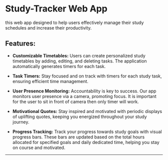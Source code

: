 # Study-Tracker Web App

this web app designed to help users effectively manage their study schedules and increase their productivity.

## Features:

- **Customizable Timetables:** Users can create personalized study timetables by adding, editing, and deleting tasks. The application automatically generates timers for each task.

- **Task Timers:** Stay focused and on track with timers for each study task, ensuring efficient time management.

- **User Presence Monitoring:** Accountability is key to success. Our app monitors user presence via a camera, promoting focus. It is important for the user to sit in front of camera then only timer will work.

- **Motivational Quotes:** Stay inspired and motivated with periodic displays of uplifting quotes, keeping you energized throughout your study journey.

- **Progress Tracking:** Track your progress towards study goals with visual progress bars. These bars are updated based on the total hours allocated for specified goals and daily dedicated time, helping you stay on course and motivated.

---
